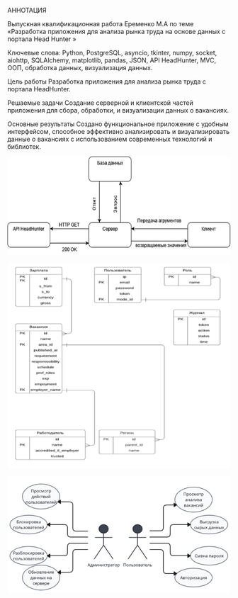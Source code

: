 АННОТАЦИЯ

Выпускная  квалификационная работа  			Еременко М.А 
по теме «Разработка приложения для анализа рынка труда на основе данных с портала Head Hunter »

Ключевые слова: Python, PostgreSQL, asyncio, tkinter, numpy, socket, aiohttp, SQLAlchemy, matplotlib, pandas, JSON, API HeadHunter, MVC, ООП, обработка данных, визуализация данных.

Цель работы 
Разработка приложения для анализа рынка труда с портала HeadHunter.


Решаемые задачи
Создание серверной и клиентской частей приложения для сбора, обработки, и 
визуализации данных о вакансиях.

Основные результаты
Создано функциональное приложение с удобным интерфейсом, способное
эффективно анализировать и визуализировать данные о вакансиях с
использованием современных технологий и библиотек.

<p align="center">
<img  src="https://github.com/Maxim-hash/analysis-of-data-from-the-Head-Hunter-portal/blob/main/images/Архитектура приложения.png"  width="700" alt="Архитектура приложения"/>
</p>
<p align="center">
<img  src="https://github.com/Maxim-hash/analysis-of-data-from-the-Head-Hunter-portal/blob/main/images/База данных.png"  width="700" alt="База данных"/>
</p>
<p align="center">
<img  src="https://github.com/Maxim-hash/analysis-of-data-from-the-Head-Hunter-portal/blob/main/images/Диаграмма прецедентов.png"  width="700" alt="Диаграмма прецедентов"/>
</p>

